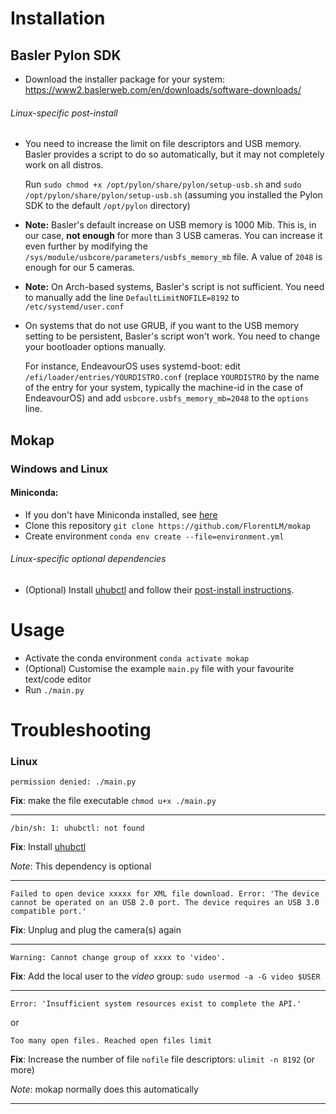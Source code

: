 # Installation

## Basler Pylon SDK

* Download the installer package for your system: https://www2.baslerweb.com/en/downloads/software-downloads/

###### Linux-specific post-install
* You need to increase the limit on file descriptors and USB memory.
    Basler provides a script to do so automatically, but it may not completely work on all distros.

    Run `sudo chmod +x /opt/pylon/share/pylon/setup-usb.sh` and `sudo /opt/pylon/share/pylon/setup-usb.sh` (assuming you installed the Pylon SDK to the default `/opt/pylon` directory)

* **Note:** Basler's default increase on USB memory is 1000 Mib. This is, in our case, **not enough** for more than 3 USB cameras. 
  You can increase it even further by modifying the `/sys/module/usbcore/parameters/usbfs_memory_mb` file.
  A value of `2048` is enough for our 5 cameras.
* **Note:** On Arch-based systems, Basler's script is not sufficient. You need to manually add the line `DefaultLimitNOFILE=8192` to `/etc/systemd/user.conf`
* On systems that do not use GRUB, if you want to the USB memory setting to be persistent, Basler's script won't work. You need to change your bootloader options manually.
    
    For instance, EndeavourOS uses systemd-boot: edit `/efi/loader/entries/YOURDISTRO.conf` (replace `YOURDISTRO` by the name of the entry for your system, typically the machine-id in the case of EndeavourOS) and add `usbcore.usbfs_memory_mb=2048` to the `options` line.

## Mokap

### Windows and Linux

#### Miniconda:
* If you don't have Miniconda installed, see [here](https://docs.conda.io/projects/miniconda/en/latest/)
* Clone this repository `git clone https://github.com/FlorentLM/mokap`
* Create environment `conda env create --file=environment.yml`

###### Linux-specific optional dependencies
  * (Optional) Install [uhubctl](https://github.com/mvp/uhubctl) and follow their [post-install instructions](https://github.com/mvp/uhubctl#linux-usb-permissions).

# Usage

* Activate the conda environment `conda activate mokap`
* (Optional) Customise the example `main.py` file with your favourite text/code editor
* Run `./main.py`

# Troubleshooting

### Linux

    permission denied: ./main.py

**Fix**: make the file executable `chmod u+x ./main.py`

---

    /bin/sh: 1: uhubctl: not found

**Fix**: Install [uhubctl](https://github.com/mvp/uhubctl)

_Note_: This dependency is optional

---

    Failed to open device xxxxx for XML file download. Error: 'The device cannot be operated on an USB 2.0 port. The device requires an USB 3.0 compatible port.'

**Fix**: Unplug and plug the camera(s) again

---

    Warning: Cannot change group of xxxx to 'video'.

**Fix**:  Add the local user to the *video* group: `sudo usermod -a -G video $USER`

---

    Error: 'Insufficient system resources exist to complete the API.'
    
or
    
    Too many open files. Reached open files limit

**Fix**:  Increase the number of file `nofile` file descriptors: `ulimit -n 8192` (or more)

_Note_: mokap normally does this automatically

---